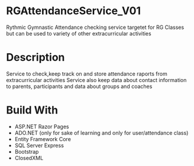 # RGAttendanceService_V01

Rythmic Gymnastic Attendance checking service targetet for RG Classes but can be used to variety of other extracurricular activities

# Description
Service to check,keep track on and store attendance raports from extracurricular activities 
Service also keep data about contact information to parents, participants and data about groups and coaches

# Build With
* ASP.NET Razor Pages
* ADO.NET (only for sake of learning and only for user/attendance class) 
* Entity Framework Core
* SQL Server Express
* Bootstrap
* ClosedXML

